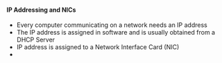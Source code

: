 

#### IP Addressing and NICs

- Every computer communicating on a network needs an IP address
- The IP address is assigned in software and is usually obtained from a DHCP Server
- IP address is assigned to a Network Interface Card (NIC)
- 